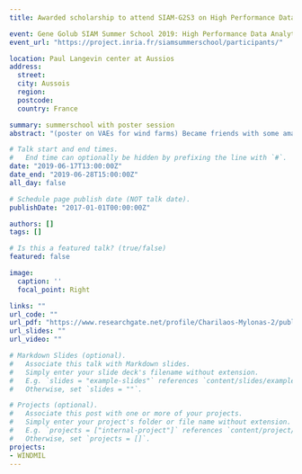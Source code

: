```yaml
---
title: Awarded scholarship to attend SIAM-G2S3 on High Performance Data Analytics!

event: Gene Golub SIAM Summer School 2019: High Performance Data Analytics
event_url: "https://project.inria.fr/siamsummerschool/participants/"

location: Paul Langevin center at Aussios 
address: 
  street: 
  city: Aussois
  region: 
  postcode: 
  country: France

summary: summerschool with poster session
abstract: "(poster on VAEs for wind farms) Became friends with some amazing PhD researchers on computational science during a 2-week session! Exposed to the idea of matrix sketching, gradient-based tensor decompositions, and Determinatal Point Processes. Favorite highlight (apart from awesome French cheese and wine) the talk by T. Kolda on tensor decompositions."

# Talk start and end times.
#   End time can optionally be hidden by prefixing the line with `#`.
date: "2019-06-17T13:00:00Z"
date_end: "2019-06-28T15:00:00Z"
all_day: false

# Schedule page publish date (NOT talk date).
publishDate: "2017-01-01T00:00:00Z"

authors: []
tags: []

# Is this a featured talk? (true/false)
featured: false

image:
  caption: ''
  focal_point: Right

links: ""
url_code: ""
url_pdf: "https://www.researchgate.net/profile/Charilaos-Mylonas-2/publication/334318324_DeepFarm_Deep_Generative_Modelling_for_Wind_Farms/links/5d244b04299bf1547ca4fffb/DeepFarm-Deep-Generative-Modelling-for-Wind-Farms.pdf"
url_slides: ""
url_video: ""

# Markdown Slides (optional).
#   Associate this talk with Markdown slides.
#   Simply enter your slide deck's filename without extension.
#   E.g. `slides = "example-slides"` references `content/slides/example-slides.md`.
#   Otherwise, set `slides = ""`.

# Projects (optional).
#   Associate this post with one or more of your projects.
#   Simply enter your project's folder or file name without extension.
#   E.g. `projects = ["internal-project"]` references `content/project/deep-learning/index.md`.
#   Otherwise, set `projects = []`.
projects:
- WINDMIL
---
```

